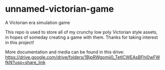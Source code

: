 # unnamed-victorian-game
A Victorian era simulation game

This repo is used to store all of my crunchy low poly Victorian style assets, in hopes of someday creating a game with them. Thanks for taking interest in this project!

More documentation and media can be found in this drive:
https://drive.google.com/drive/folders/1BjpRWgomjj0_TetICWEAsBFhi0wFWfkN?usp=share_link

